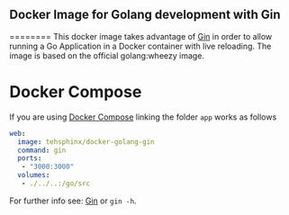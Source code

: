 ## Docker Image for Golang development with Gin
========
This docker image takes advantage of [Gin](https://github.com/codegangsta/gin) in order to allow running a Go Application in a Docker container with live reloading.
The image is based on the official golang:wheezy image.

# Docker Compose
If you are using [Docker Compose](https://docs.docker.com/compose/) linking the folder `app` works as follows
```yaml
web:
  image: tehsphinx/docker-golang-gin
  command: gin
  ports:
   - "3000:3000"
  volumes:
   - ./../..:/go/src
```

For further info see: [Gin](https://github.com/codegangsta/gin) or `gin -h`.
